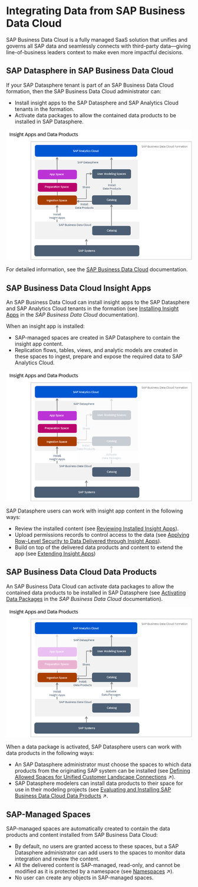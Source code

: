 <!-- loio8f9c3725cfe84e08b3e951e7af06ce57 -->

# Integrating Data from SAP Business Data Cloud

SAP Business Data Cloud is a fully managed SaaS solution that unifies and governs all SAP data and seamlessly connects with third-party data—giving line-of-business leaders context to make even more impactful decisions.



<a name="loio8f9c3725cfe84e08b3e951e7af06ce57__section_dsp_in_bdc"/>

## SAP Datasphere in SAP Business Data Cloud

If your SAP Datasphere tenant is part of an SAP Business Data Cloud formation, then the SAP Business Data Cloud administrator can:

-   Install insight apps to the SAP Datasphere and SAP Analytics Cloud tenants in the formation.
-   Activate data packages to allow the contained data products to be installed in SAP Datasphere.

![](images/BDC_diagram_-_no_DBX_both_shown_be0498b.png)

For detailed information, see the [SAP Business Data Cloud](https://help.sap.com/docs/SAP_BUSINESS_DATA_CLOUD) documentation.



<a name="loio8f9c3725cfe84e08b3e951e7af06ce57__section_insight_apps"/>

## SAP Business Data Cloud Insight Apps

An SAP Business Data Cloud can install insight apps to the SAP Datasphere and SAP Analytics Cloud tenants in the formation \(see [Installing Insight Apps](https://help.sap.com/docs/SAP_BUSINESS_DATA_CLOUD/f7acf8c9dad54e99b5ce5ebc633ed8e1/35b64d44efd54502a935f67ba66ffd4e.html) in the *SAP Business Data Cloud* documentation\).

When an insight app is installed:

-   SAP-managed spaces are created in SAP Datasphere to contain the insight app content.
-   Replication flows, tables, views, and analytic models are created in these spaces to ingest, prepare and expose the required data to SAP Analytics Cloud.

![](images/BDC_diagram_-_no_DBX_only_insight_apps_6ab7f36.png)

SAP Datasphere users can work with insight app content in the following ways:

-   Review the installed content \(see [Reviewing Installed Insight Apps](reviewing-installed-insight-apps-6446487.md)\).
-   Upload permissions records to control access to the data \(see [Applying Row-Level Security to Data Delivered through Insight Apps](applying-row-level-security-to-data-delivered-through-insight-apps-c83225f.md)\).
-   Build on top of the delivered data products and content to extend the app \(see [Extending Insight Apps](extending-insight-apps-3c15868.md)\)



<a name="loio8f9c3725cfe84e08b3e951e7af06ce57__section_data_products"/>

## SAP Business Data Cloud Data Products

An SAP Business Data Cloud can activate data packages to allow the contained data products to be installed in SAP Datasphere \(see [Activating Data Packages](https://help.sap.com/docs/SAP_BUSINESS_DATA_CLOUD/f7acf8c9dad54e99b5ce5ebc633ed8e1/fcf9975b49ea4adeb837e4be16116175.html) in the *SAP Business Data Cloud* documentation\).

![](images/BDC_diagram_-_no_DBX_data_packages_only_56bce1b.png)

When a data package is activated, SAP Datasphere users can work with data products in the following ways:

-   An SAP Datasphere administrator must choose the spaces to which data products from the originating SAP system can be installed \(see [Defining Allowed Spaces for Unified Customer Landscape Connections](https://help.sap.com/viewer/935116dd7c324355803d4b85809cec97/DEV_CURRENT/en-US/67ec785b5de842488781f20c4ab52a9f.html "For remote systems that are integrated with SAP Datasphere in the Unified Customer Landscape, connections are generated in SAP Datasphere. These generated connections are not assigned to any spaces yet. In the Configuration tool, users with an administrator role can control which spaces users with an integrator role can add the connection to. Once added to a space, space users can use the connection to replicate data with replication flows from the remote systems.") :arrow_upper_right:\).
-   SAP Datasphere modelers can install data products to their space for use in their modeling projects \(see [Evaluating and Installing SAP Business Data Cloud Data Products](https://help.sap.com/viewer/c8a54ee704e94e15926551293243fd1d/cloud/en-US/ea7cb802cbea47b39a441888873c3a49.html "When you find an SAP Business Data Cloud data product that interests you, you can view information about it to make sure it’s the right one for your business needs. You can then install it in your SAP Datasphere space.") :arrow_upper_right:.



<a name="loio8f9c3725cfe84e08b3e951e7af06ce57__section_sap_managed_spaces"/>

## SAP-Managed Spaces

SAP-managed spaces are automatically created to contain the data products and content installed from SAP Business Data Cloud:

-   By default, no users are granted access to these spaces, but a SAP Datasphere administrator can add users to the spaces to monitor data integration and review the content.
-   All the delivered content is SAP-managed, read-only, and cannot be modified as it is protected by a namespace \(see [Namespaces](https://help.sap.com/viewer/c8a54ee704e94e15926551293243fd1d/cloud/en-US/7094f24d272c4ae4893b726095ab969e.html "Content managed by SAP and partners and delivered through SAP Business Data Cloud is protected by namespaces. Any object whose technical name is preceded by a namespace and a dot (for example, sap.s4h.Entity) cannot be edited.") :arrow_upper_right:\).
-   No user can create any objects in SAP-managed spaces.

